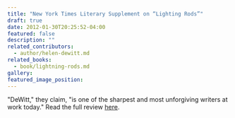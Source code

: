 ```yaml
---
title: "New York Times Literary Supplement on “Lighting Rods”"
draft: true
date: 2012-01-30T20:25:52-04:00
featured: false
description: ""
related_contributors:
  - author/helen-dewitt.md
related_books:
  - book/lightning-rods.md
gallery:
featured_image_position: 
---
```


"DeWitt," they claim, "is one of the sharpest and most unforgiving writers at work today." Read the full review [here](http://www.the-tls.co.uk/tls/public/article865585.ece). 

